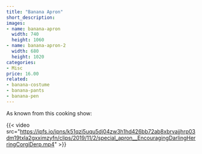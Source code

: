 ```yaml
---
title: "Banana Apron"
short_description: 
images:
- name: banana-apron
  width: 740
  height: 1060
- name: banana-apron-2
  width: 680
  height: 1020
categories:
- Misc
price: 16.00
related:
- banana-costume
- banana-pants
- banana-pen
---
```


As known from this cooking show:

{{< video src="https://ipfs.io/ipns/k51qzi5uqu5dj04zw3h1hd426bb72ab8xbrvajjhrp03dm19txla2gxximzyfn/clips/2019/11/2/special_apron__EncouragingDarlingHerringCorgiDerp.mp4" >}}
